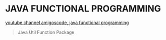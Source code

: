 # JAVA FUNCTIONAL PROGRAMMING

[youtube channel amigoscode, java functional programming](https://www.youtube.com/watch?v=VRpHdSFWGPs&ab_channel=Amigoscode)

> Java Util Function Package
